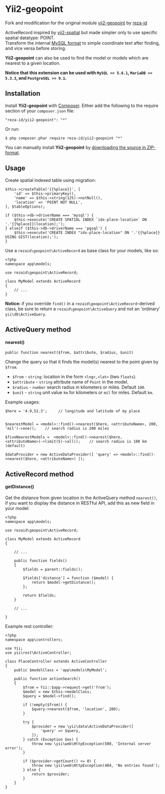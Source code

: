 Yii2-geopoint
============

Fork and modification for the original module [yii2-geopoint](https://github.com/reza-id/yii2-geopoint) by [reza-id](https://github.com/reza-id)

ActiveRecord inspired by [yii2-spatial](https://github.com/sjaakp/yii2-spatial) but made simpler only to use specific spatial datatype: POINT.  
Transform the internal [MySQL format](https://dev.mysql.com/doc/refman/5.5/en/spatial-datatypes.html) to simple coordinate text after finding, and vice versa before storing.

**Yii2-geopoint** can also be used to find the model or models which are nearest to a given location.

**Notice that this extension can be used with `MySQL >= 5.6.1`, `MariaDB >= 5.3.3`, and `PostgreSQL >= 9.1`.**

## Installation ##

Install **Yii2-geopoint** with [Composer](https://getcomposer.org/). Either add the following to the require section of your `composer.json` file:

`"reza-id/yii2-geopoint": "*"` 

Or run:

`$ php composer.phar require reza-id/yii2-geopoint "*"` 

You can manually install **Yii2-geopoint** by [downloading the source in ZIP-format](https://github.com/reza-id/yii2-geopoint/archive/master.zip).

## Usage ##

Create spatial indexed table using migration:

	$this->createTable('{{%place}}', [
		'id' => $this->primaryKey(),
		'name' => $this->string(125)->notNull(),
		'location' => 'POINT NOT NULL',
	], $tableOptions);

	if ($this->db->driverName === 'mysql') {
		$this->execute('CREATE SPATIAL INDEX `idx-place-location` ON '.'{{%place}}(location);');
	} elseif ($this->db->driverName === 'pgsql') {
		$this->execute('CREATE INDEX "idx-place-location" ON '.'{{%place}} USING GIST(location);');
	}


Use a `rezaid\geopoint\ActiveRecord` as base class for your models, like so:

	<?php
	namespace app\models;

	use rezaid\geopoint\ActiveRecord;

	class MyModel extends ActiveRecord
	{
	    // ...
	}


**Notice:** if you override `find()` in a `rezaid\geopoint\ActiveRecord`-derived class, be sure to return a `rezaid\geopoint\ActiveQuery` and not an 'ordinary' `yii\db\ActiveQuery`.

## ActiveQuery method ##

#### nearest() ####

    public function nearest($from, $attribute, $radius, $unit)

Change the query so that it finds the model(s) nearest to the point given by `$from`.

- `$from` - `string`:  location in the form `<lng>,<lat>` (two `floats`).
- `$attribute` - `string` attribute name of `Point` in the model.
- `$radius` - `number` search radius in kilometers or miles. Default `100`.
- `$unit` - `string` unit value `km` for kilometers or `mil` for miles. Default `km`.

Example usages:

    $here = '4.9,52.3';     // longitude and latitude of my place
     

	$nearestModel = <model>::find()->nearest($here, <attributeName>, 200, 'mil')->one();    // search radius is 200 miles
    
	$fiveNearestModels =  <model>::find()->nearest($here, <attributeName>)->limit(5)->all();	// search radius is 100 km (default)
    
	$dataProvider = new ActiveDataProvider([ 'query' => <model>::find()->nearest($here, <attributeName>) ]);

## ActiveRecord method ##

#### getDistance() ####

Get the distance from given location in the ActiveQuery method `nearest()`, if you want to display the distance in RESTful API, add this as new field in your model:

	<?php
	namespace app\models;

	use rezaid\geopoint\ActiveRecord;

	class MyModel extends ActiveRecord
	{
		
		// ...

		public function fields()
		{
			$fields = parent::fields();

			$fields['distance'] = function ($model) {
				return $model->getDistance();
			};

			return $fields;
		}

		// ...

	}


Example rest controller:

	<?php
	namespace app\controllers;

	use Yii;
	use yii\rest\ActiveController;

	class PlaceController extends ActiveController
	{
		public $modelClass = 'app\models\MyModel';

		public function actionSearch()
		{
			$from = Yii::$app->request->get('from');
			$model = new $this->modelClass;
			$query = $model->find();

			if (!empty($from)) {
				$query->nearest($from, 'location', 200);
			}

			try {
				$provider = new \yii\data\ActiveDataProvider([
					'query' => $query,
				]);
			} catch (Exception $ex) {
				throw new \yii\web\HttpException(500, 'Internal server error');
			}

			if ($provider->getCount() <= 0) {
				throw new \yii\web\HttpException(404, 'No entries found');
			} else {
				return $provider;
			}
		}
	}